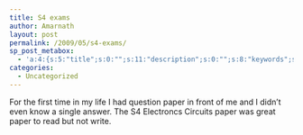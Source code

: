 ```yaml
---
title: S4 exams
author: Amarnath
layout: post
permalink: /2009/05/s4-exams/
sp_post_metabox:
  - 'a:4:{s:5:"title";s:0:"";s:11:"description";s:0:"";s:8:"keywords";s:0:"";s:7:"noindex";s:0:"";}'
categories:
  - Uncategorized
---
```

<p id="top" />
For the first time in my life I had question paper in front of me and I didn&#8217;t even know a single answer. The S4 Electroncs Circuits paper was great paper to read but not write.</p>